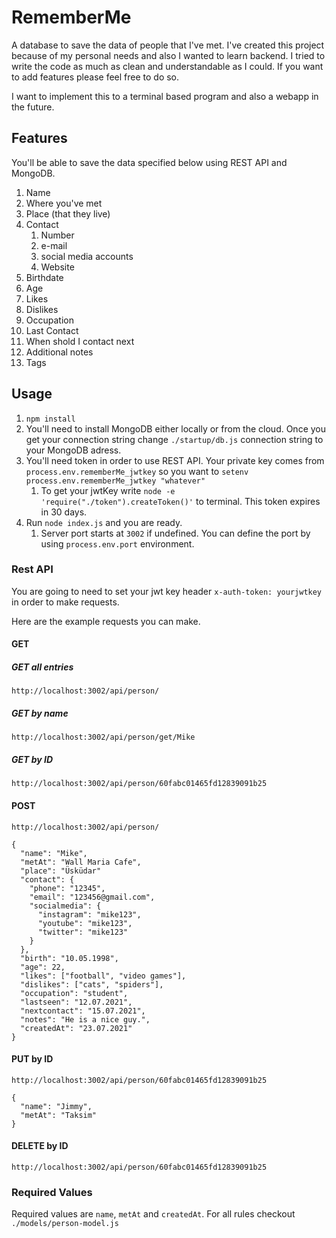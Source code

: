 # RememberMe
A database to save the data of people that I've met. I've created this project because of my personal needs and also I wanted to learn backend. I tried to write the code as much as clean and understandable as I could. If you want to add features please feel free to do so.

I want to implement this to a terminal based program and also a webapp in the future.

## Features
You'll be able to save the data specified below using REST API and MongoDB.

1. Name
2. Where you've met
3. Place (that they live)
4. Contact
	1. Number
	2. e-mail
	3. social media accounts
	4. Website
5. Birthdate
6. Age
7. Likes
8. Dislikes
9. Occupation
10. Last Contact
11. When shold I contact next
12. Additional notes
13. Tags

## Usage
1. `npm install`
2. You'll need to install MongoDB either locally or from the cloud. Once you get your connection string change `./startup/db.js` connection string to your MongoDB adress.
3. You'll need token in order to use REST API. Your private key comes from `process.env.rememberMe_jwtkey` so you want to `setenv process.env.rememberMe_jwtkey "whatever"`
	1. To get your jwtKey write `node -e 'require("./token").createToken()'` to terminal. This token expires in 30 days.
4. Run `node index.js` and you are ready.
	1. Server port starts at `3002` if undefined. You can define the port by using `process.env.port` environment.

### Rest API
You are going to need to set your jwt key header `x-auth-token: yourjwtkey` in order to make requests.

Here are the example requests you can make.

#### GET

##### GET all entries
`http://localhost:3002/api/person/`

##### GET by name 
`http://localhost:3002/api/person/get/Mike`

##### GET by ID 
`http://localhost:3002/api/person/60fabc01465fd12839091b25`

#### POST
`http://localhost:3002/api/person/`

```
{
  "name": "Mike",
  "metAt": "Wall Maria Cafe",
  "place": "Üsküdar"
  "contact": {
    "phone": "12345",
    "email": "123456@gmail.com",
    "socialmedia": {
      "instagram": "mike123",
      "youtube": "mike123",
      "twitter": "mike123"
    }
  },
  "birth": "10.05.1998",
  "age": 22,
  "likes": ["football", "video games"],
  "dislikes": ["cats", "spiders"],
  "occupation": "student",
  "lastseen": "12.07.2021",
  "nextcontact": "15.07.2021",
  "notes": "He is a nice guy.",
  "createdAt": "23.07.2021"
}
```
#### PUT by ID
`http://localhost:3002/api/person/60fabc01465fd12839091b25`

```
{
  "name": "Jimmy",
  "metAt": "Taksim"
}
```
#### DELETE by ID
`http://localhost:3002/api/person/60fabc01465fd12839091b25`

### Required Values
Required values are `name`, `metAt` and `createdAt`. For all rules checkout `./models/person-model.js`
